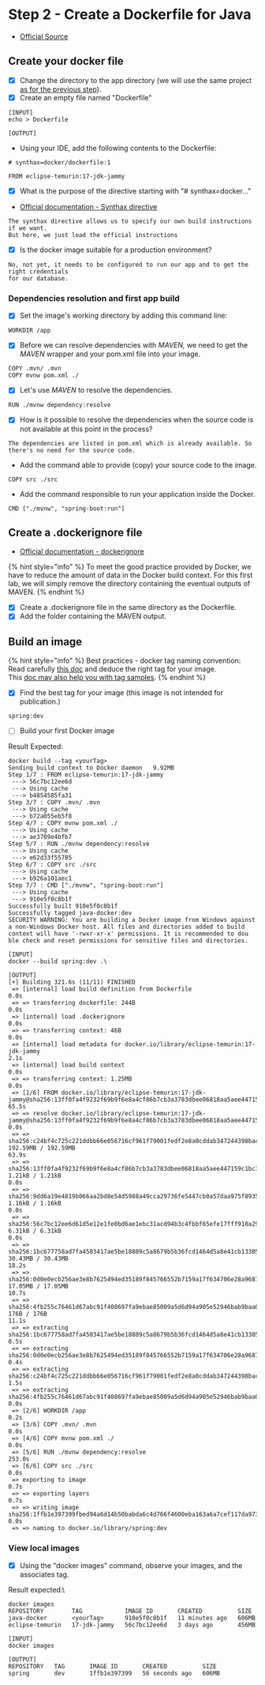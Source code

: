 # Step 2 - Create a Dockerfile for Java

* [Official Source](https://docs.docker.com/language/java/build-images/#create-a-dockerfile-for-java)

## Create your docker file

* [x] Change the directory to the app directory (we will use the same project [as for the previous step](step-1-run-the-project-outside-docker.md)).
* [x] Create an empty file named "Dockerfile"

```
[INPUT]
echo > Dockerfile

[OUTPUT]

```

* Using your IDE, add the following contents to the Dockerfile:

```
# synthax=docker/dockerfile:1

FROM eclipse-temurin:17-jdk-jammy
```

* [x] What is the purpose of the directive starting with "# synthax=docker..."

<!---->

* [Official documentation - Synthax directive](https://docs.docker.com/build/dockerfile/frontend/)

```
The synthax directive allows us to specify our own build instructions if we want.
But here, we just load the official instructions
```

* [x] Is the docker image suitable for a production environment?

```
No, not yet, it needs to be configured to run our app and to get the right credentials
for our database.
```

### Dependencies resolution and first app build

* [x] Set the image's working directory by adding this command line:

```
WORKDIR /app
```

* [x] Before we can resolve dependencies with _MAVEN,_ we need to get the _MAVEN_ wrapper and your pom.xml file into your image.

```
COPY .mvn/ .mvn
COPY mvnw pom.xml ./
```

* [x] Let's use _MAVEN_ to resolve the dependencies.

```
RUN ./mvnw dependency:resolve
```

* [x] How is it possible to resolve the dependencies when the source code is not available at this point in the process?

```
The dependencies are listed in pom.xml which is already available. So there's no need for the source code.
```

* Add the command able to provide (copy) your source code to the image.

```
COPY src ./src
```

* Add the command responsible to run your application inside the Docker.

```
CMD ["./mvnw", "spring-boot:run"]
```

## Create a .dockerignore file

* [Official documentation - dockerignore](https://docs.docker.com/language/java/build-images/#create-a-dockerignore-file)

{% hint style="info" %}
To meet the good practice provided by Docker, we have to reduce the amount of data in the Docker build context. For this first lab, we will simply remove the directory containing the eventual outputs of MAVEN.
{% endhint %}

* [x] Create a .dockerignore file in the same directory as the Dockerfile.
* [x] Add the folder containing the MAVEN output.

## Build an image

{% hint style="info" %}
Best practices - docker tag naming convention:\
Read carefully [this doc](https://docs.docker.com/develop/dev-best-practices/) and deduce the right tag for your image.\
This [doc may also help you with tag samples](https://docs.docker.com/engine/reference/commandline/tag/).
{% endhint %}

* [x] Find the best tag for your image (this image is not intended for publication.)

```
spring:dev
```

* [ ] Build your first Docker image

Result Expected:

```
docker build --tag <yourTag>
Sending build context to Docker daemon   9.92MB
Step 1/7 : FROM eclipse-temurin:17-jdk-jammy
 ---> 56c7bc12ee6d
 ---> Using cache
 ---> b4854585fa31
Step 3/7 : COPY .mvn/ .mvn
 ---> Using cache
 ---> b72a055eb5f8
Step 4/7 : COPY mvnw pom.xml ./
 ---> Using cache
 ---> ae3709e4bfb7
Step 5/7 : RUN ./mvnw dependency:resolve
 ---> Using cache
 ---> e62d33f55785
Step 6/7 : COPY src ./src
 ---> Using cache
 ---> b926a101aec1
Step 7/7 : CMD ["./mvnw", "spring-boot:run"]
 ---> Using cache
 ---> 910e5f0c8b1f
Successfully built 910e5f0c8b1f
Successfully tagged java-docker:dev
SECURITY WARNING: You are building a Docker image from Windows against a non-Windows Docker host. All files and directories added to build context will have '-rwxr-xr-x' permissions. It is recommended to dou
ble check and reset permissions for sensitive files and directories.

```

```
[INPUT]
docker --build spring:dev .\

[OUTPUT]
[+] Building 321.6s (11/11) FINISHED
 => [internal] load build definition from Dockerfile                                                                                                                                 0.0s 
 => => transferring dockerfile: 244B                                                                                                                                                 0.0s 
 => [internal] load .dockerignore                                                                                                                                                    0.0s 
 => => transferring context: 46B                                                                                                                                                     0.0s 
 => [internal] load metadata for docker.io/library/eclipse-temurin:17-jdk-jammy                                                                                                      2.1s 
 => [internal] load build context                                                                                                                                                    0.0s 
 => => transferring context: 1.25MB                                                                                                                                                  0.0s 
 => [1/6] FROM docker.io/library/eclipse-temurin:17-jdk-jammy@sha256:13ff0fa4f9232f69b9f6e8a4cf86b7cb3a3783dbee06818aa5aee447159c1bc3                                               65.5s 
 => => resolve docker.io/library/eclipse-temurin:17-jdk-jammy@sha256:13ff0fa4f9232f69b9f6e8a4cf86b7cb3a3783dbee06818aa5aee447159c1bc3                                                0.0s 
 => => sha256:c24bf4c725c221ddbb66e056716cf961f79001fedf2e8a0cddab347244398bac 192.59MB / 192.59MB                                                                                  63.9s 
 => => sha256:13ff0fa4f9232f69b9f6e8a4cf86b7cb3a3783dbee06818aa5aee447159c1bc3 1.21kB / 1.21kB                                                                                       0.0s 
 => => sha256:9dd6a19e4819b066aa2bd8e54d5988a49cca29736fe5447cb0a57daa975f8935 1.16kB / 1.16kB                                                                                       0.0s 
 => => sha256:56c7bc12ee6d61d5e12e1fe0bd6ae1ebc31acd94b3c4fbbf65efe17fff910a29 6.31kB / 6.31kB                                                                                       0.0s 
 => => sha256:1bc677758ad7fa4503417ae5be18809c5a8679b5b36fcd1464d5a8e41cb13305 30.43MB / 30.43MB                                                                                    18.2s 
 => => sha256:0d0e0ecb256ae3e8b7625494ed35189f845766552b7159a17f634706e28a9687 17.05MB / 17.05MB                                                                                    10.7s 
 => => sha256:4fb255c76461d67abc91f408697fa9ebae85009a5d6d94a905e52946bab9baa0 176B / 176B                                                                                          11.1s 
 => => extracting sha256:1bc677758ad7fa4503417ae5be18809c5a8679b5b36fcd1464d5a8e41cb13305                                                                                            0.5s 
 => => extracting sha256:0d0e0ecb256ae3e8b7625494ed35189f845766552b7159a17f634706e28a9687                                                                                            0.4s 
 => => extracting sha256:c24bf4c725c221ddbb66e056716cf961f79001fedf2e8a0cddab347244398bac                                                                                            1.5s 
 => => extracting sha256:4fb255c76461d67abc91f408697fa9ebae85009a5d6d94a905e52946bab9baa0                                                                                            0.0s 
 => [2/6] WORKDIR /app                                                                                                                                                               0.2s 
 => [3/6] COPY .mvn/ .mvn                                                                                                                                                            0.0s 
 => [4/6] COPY mvnw pom.xml ./                                                                                                                                                       0.0s 
 => [5/6] RUN ./mvnw dependency:resolve                                                                                                                                            253.0s 
 => [6/6] COPY src ./src                                                                                                                                                             0.0s 
 => exporting to image                                                                                                                                                               0.7s 
 => => exporting layers                                                                                                                                                              0.7s 
 => => writing image sha256:1ffb1e397399fbed94a6d14b50babda6c4d766f4600eba163a6a7cef117da973                                                                                         0.0s 
 => => naming to docker.io/library/spring:dev
```

### View local images

* [x] Using the "docker images" command, observe your images, and the associates tag.

Result expected:\


```
docker images
REPOSITORY        TAG            IMAGE ID       CREATED          SIZE
java-docker       <yourTag>      910e5f0c8b1f   11 minutes ago   606MB
eclipse-temurin   17-jdk-jammy   56c7bc12ee6d   3 days ago       456MB
```

```
[INPUT]
docker images

[OUTPUT]
REPOSITORY   TAG       IMAGE ID       CREATED          SIZE
spring       dev       1ffb1e397399   56 seconds ago   606MB
```
